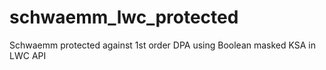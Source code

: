 # schwaemm_lwc_protected
Schwaemm protected against 1st order DPA using Boolean masked KSA in LWC API
